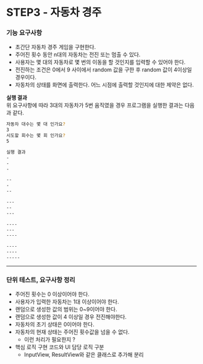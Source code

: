 # STEP3 - 자동차 경주
### 기능 요구사항
- 초간단 자동차 경주 게임을 구현한다.
- 주어진 횟수 동안 n대의 자동차는 전진 또는 멈출 수 있다.
- 사용자는 몇 대의 자동차로 몇 번의 이동을 할 것인지를 입력할 수 있어야 한다.
- 전진하는 조건은 0에서 9 사이에서 random 값을 구한 후 random 값이 4이상일 경우이다.
- 자동차의 상태를 화면에 출력한다. 어느 시점에 출력할 것인지에 대한 제약은 없다.

**실행 결과**    
위 요구사항에 따라 3대의 자동차가 5번 움직였을 경우 프로그램을 실행한 결과는 다음과 같다.
```bash
자동차 대수는 몇 대 인가요?
3
시도할 회수는 몇 회 인가요?
5

실행 결과
-
-
-

--
-
--

---
--
---

----
---
----

----
----
-----
```

---

### 단위 테스트, 요구사항 정리
- 주어진 횟수는 0 이상이어야 한다.
- 사용자가 입력한 자동차는 1대 이상이어야 한다. 
- 랜덤으로 생성한 값의 범위는 0~9이어야 한다. 
- 랜덤으로 생성한 값이 4 이상일 경우 전진해야한다.
- 자동차의 초기 상태은 0이어야 한다.
- 자동차의 현재 상태는 주어진 횟수값을 넘을 수 없다. 
  - 이런 처리가 필요한지 ?
- 핵심 로직 구현 코드와 UI 담당 로직 구분 
  - InputView, ResultView와 같은 클래스로 추가해 분리 
